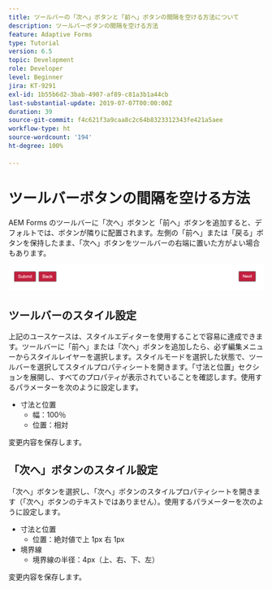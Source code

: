 ```yaml
---
title: ツールバーの「次へ」ボタンと「前へ」ボタンの間隔を空ける方法について
description: ツールバーボタンの間隔を空ける方法
feature: Adaptive Forms
type: Tutorial
version: 6.5
topic: Development
role: Developer
level: Beginner
jira: KT-9291
exl-id: 1b55b6d2-3bab-4907-af89-c81a3b1a44cb
last-substantial-update: 2019-07-07T00:00:00Z
duration: 39
source-git-commit: f4c621f3a9caa8c2c64b8323312343fe421a5aee
workflow-type: ht
source-wordcount: '194'
ht-degree: 100%

---
```


# ツールバーボタンの間隔を空ける方法

AEM Forms のツールバーに「次へ」ボタンと「前へ」ボタンを追加すると、デフォルトでは、ボタンが隣りに配置されます。左側の「前へ」または「戻る」ボタンを保持したまま、「次へ」ボタンをツールバーの右端に置いた方がよい場合もあります。

![toolbar-spacing](assets/toolbar-spacing.png)


## ツールバーのスタイル設定

上記のユースケースは、スタイルエディターを使用することで容易に達成できます。ツールバーに「前へ」または「次へ」ボタンを追加したら、必ず編集メニューからスタイルレイヤーを選択します。スタイルモードを選択した状態で、ツールバーを選択してスタイルプロパティシートを開きます。「寸法と位置」セクションを展開し、すべてのプロパティが表示されていることを確認します。使用するパラメーターを次のように設定します。
* 寸法と位置
   * 幅：100％
   * 位置：相対

変更内容を保存します。

## 「次へ」ボタンのスタイル設定

「次へ」ボタンを選択し、「次へ」ボタンのスタイルプロパティシートを開きます（「次へ」ボタンのテキストではありません）。使用するパラメーターを次のように設定します。
* 寸法と位置
   * 位置：絶対値で上 1px 右 1px
* 境界線
   * 境界線の半径：4px（上、右、下、左）

変更内容を保存します。
